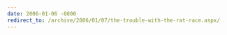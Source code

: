 ```yaml
---
date: 2006-01-06 -0800
redirect_to: /archive/2006/01/07/the-trouble-with-the-rat-race.aspx/
---
```

